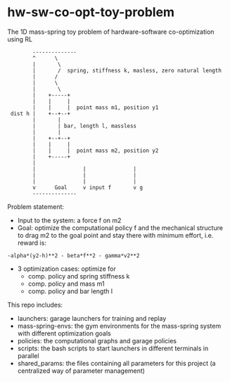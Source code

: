# hw-sw-co-opt-toy-problem
The 1D mass-spring toy problem of hardware-software co-optimization using RL
```
        --------------
        ^      \
        |       \
        |       /  spring, stiffness k, masless, zero natural length 
        |      /
        |      \
        |       \
        |    +-----+
        |    |     |
        |    |     |  point mass m1, position y1
 dist h |    +--+--+
        |       |
        |       | bar, length l, massless
        |       |
        |    +--+--+
        |    |     |
        |    |     |  point mass m2, position y2
        |    +-----+
        |                               
        |               |               |
        |               |               |
        |               |               |
        v      Goal     v input f       v g
        --------------
```
Problem statement:
- Input to the system: a force f on m2
- Goal: optimize the computational policy f and the mechanical structure to drag m2 to the goal point and stay there with minimum effort,
i.e. reward is: 
```
-alpha*(y2-h)**2 - beta*f**2 - gamma*v2**2
``` 
- 3 optimization cases: optimize for
    - comp. policy and spring stiffness k
    - comp. policy and mass m1
    - comp. policy and bar length l

This repo includes:
- launchers: garage launchers for training and replay
- mass-spring-envs: the gym environments for the mass-spring system with different optimization goals
- policies: the computational graphs and garage policies
- scripts: the bash scripts to start launchers in different terminals in parallel
- shared_params: the files containing all parameters for this project (a centralized way of parameter management)